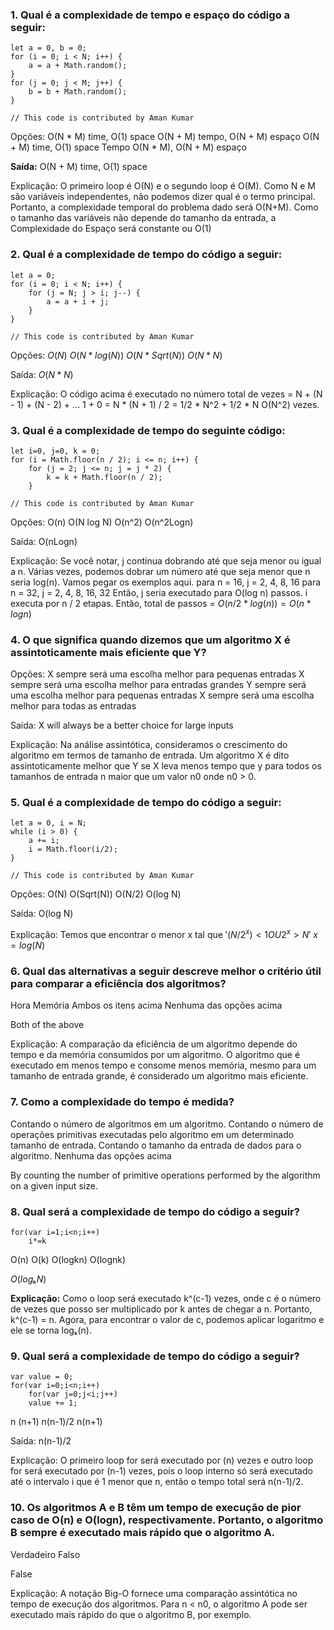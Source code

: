 ### 1. Qual é a complexidade de tempo e espaço do código a seguir: 

```
let a = 0, b = 0;
for (i = 0; i < N; i++) {
    a = a + Math.random();
}
for (j = 0; j < M; j++) {
    b = b + Math.random();
}

// This code is contributed by Aman Kumar
```

Opções: 
O(N * M) time, O(1) space
O(N + M) tempo, O(N + M) espaço 
O(N + M) time, O(1) space
Tempo O(N * M), O(N + M) espaço

**Saída:**
O(N + M) time, O(1) space

Explicação: O primeiro loop é O(N) e o segundo loop é O(M). Como N e M são variáveis independentes, não podemos dizer qual é o termo principal. Portanto, a complexidade temporal do problema dado será O(N+M).
Como o tamanho das variáveis não depende do tamanho da entrada, a Complexidade do Espaço será constante ou O(1)

### 2. Qual é a complexidade de tempo do código a seguir: 

```
let a = 0;
for (i = 0; i < N; i++) {
    for (j = N; j > i; j--) {
        a = a + i + j;
    }
}

// This code is contributed by Aman Kumar
```

Opções: 
$O(N)$
$O(N*log(N))$
$O(N * Sqrt(N))$
$O(N*N)$

Saída:
$O(N*N)$

Explicação:
O código acima é executado no número total de vezes
= N + (N - 1) + (N - 2) + ... 1 + 0
= N * (N + 1) / 2
= 1/2 * N^2 + 1/2 * N
O(N^2) vezes.

### 3. Qual é a complexidade de tempo do seguinte código:

```
let i=0, j=0, k = 0;
for (i = Math.floor(n / 2); i <= n; i++) {
    for (j = 2; j <= n; j = j * 2) {
        k = k + Math.floor(n / 2);
    }

// This code is contributed by Aman Kumar
```

Opções: 
O(n)
O(N log N)
O(n^2)
O(n^2Logn)

Saída:
O(nLogn)

Explicação: Se você notar, j continua dobrando até que seja menor ou igual a n. Várias vezes, podemos dobrar um número até que seja menor que n seria log(n).
Vamos pegar os exemplos aqui.
para n = 16, j = 2, 4, 8, 16
para n = 32, j = 2, 4, 8, 16, 32
Então, j seria executado para O(log n) passos.
i executa por n / 2 etapas.
Então, total de passos = $O(n/ 2 * log (n)) = O(n*logn)$


### 4. O que significa quando dizemos que um algoritmo X é assintoticamente mais eficiente que Y?

Opções: 
X sempre será uma escolha melhor para pequenas entradas
X sempre será uma escolha melhor para entradas grandes
Y sempre será uma escolha melhor para pequenas entradas
X sempre será uma escolha melhor para todas as entradas

Saída:
X will always be a better choice for large inputs

Explicação: Na análise assintótica, consideramos o crescimento do algoritmo em termos de tamanho de entrada. Um algoritmo X é dito assintoticamente melhor que Y se X leva menos tempo que y para todos os tamanhos de entrada n maior que um valor n0 onde n0 > 0.

### 5. Qual é a complexidade de tempo do código a seguir:

```
let a = 0, i = N;
while (i > 0) {
    a += i;
    i = Math.floor(i/2);
}

// This code is contributed by Aman Kumar
```

Opções: 
O(N)
O(Sqrt(N))
O(N/2)
O(log N)

Saída:
O(log N)

Explicação: Temos que encontrar o menor x tal que $'(N / 2^x )< 1 OU 2^x > N'$
$x = log(N)$

### 6. Qual das alternativas a seguir descreve melhor o critério útil para comparar a eficiência dos algoritmos?

Hora
Memória
Ambos os itens acima
Nenhuma das opções acima

Both of the above

Explicação: A comparação da eficiência de um algoritmo depende do tempo e da memória consumidos por um algoritmo. O algoritmo que é executado em menos tempo e consome menos memória, mesmo para um tamanho de entrada grande, é considerado um algoritmo mais eficiente.

### 7. Como a complexidade do tempo é medida?

Contando o número de algoritmos em um algoritmo.
Contando o número de operações primitivas executadas pelo algoritmo em um determinado tamanho de entrada.
Contando o tamanho da entrada de dados para o algoritmo.
Nenhuma das opções acima

By counting the number of primitive operations performed by the algorithm on a given input size.


### 8. Qual será a complexidade de tempo do código a seguir?

```
for(var i=1;i<n;i++)
    i*=k
```

O(n)
O(k)
O(logkn)
O(lognk)

$O(logₖ N)$

**Explicação:** Como o loop será executado k^(c-1) vezes, onde c é o número de vezes que posso ser multiplicado por k antes de chegar a n. Portanto, k^(c-1) = n.
Agora, para encontrar o valor de c, podemos aplicar logaritmo e ele se torna logₖ(n).


### 9. Qual será a complexidade de tempo do código a seguir?

```
var value = 0;
for(var i=0;i<n;i++)
    for(var j=0;j<i;j++)
    value += 1;
```

n
(n+1)
n(n-1)/2
n(n+1)

Saída:
n(n-1)/2

Explicação: O primeiro loop for será executado por (n) vezes e outro loop for será executado por (n-1) vezes, pois o loop interno só será executado até o intervalo i que é 1 menor que n, então o tempo total será n(n-1)/2.

### 10. Os algoritmos A e B têm um tempo de execução de pior caso de O(n) e O(logn), respectivamente. Portanto, o algoritmo B sempre é executado mais rápido que o algoritmo A.

Verdadeiro
Falso

False

Explicação: A notação Big-O fornece uma comparação assintótica no tempo de execução dos algoritmos. Para n < n0, o algoritmo A pode ser executado mais rápido do que o algoritmo B, por exemplo.
